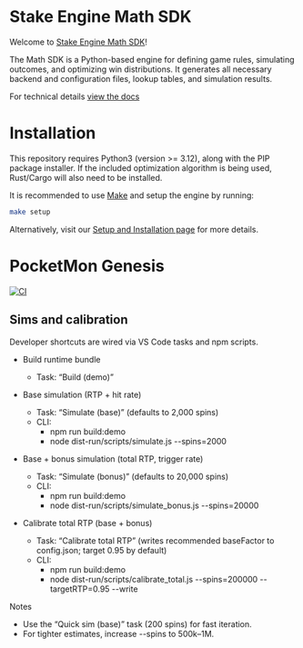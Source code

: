 # Stake Engine Math SDK

Welcome to [Stake Engine Math SDK](https://engine.stake.com/)!

The Math SDK is a Python-based engine for defining game rules, simulating outcomes, and optimizing win distributions. It generates all necessary backend and configuration files, lookup tables, and simulation results.
   

For technical details [view the docs](https://stakeengine.github.io/math-sdk/)


# Installation
 
This repository requires Python3 (version >= 3.12), along with the PIP package installer.
If the included optimization algorithm is being used, Rust/Cargo will also need to be installed.

It is recommended to use [Make](https://www.gnu.org/software/make/) and setup the engine by running:
```sh
make setup
```

Alternatively, visit our [Setup and Installation page](https://stakeengine.github.io/math-sdk/math_docs/general_overview/) for more details.

# PocketMon Genesis

[![CI](https://github.com/nikkieinthavong-del/math-sdk/actions/workflows/ci.yml/badge.svg)](https://github.com/nikkieinthavong-del/math-sdk/actions)

## Sims and calibration

Developer shortcuts are wired via VS Code tasks and npm scripts.

- Build runtime bundle
	- Task: “Build (demo)”

- Base simulation (RTP + hit rate)
	- Task: “Simulate (base)” (defaults to 2,000 spins)
	- CLI:
		- npm run build:demo
		- node dist-run/scripts/simulate.js --spins=2000

- Base + bonus simulation (total RTP, trigger rate)
	- Task: “Simulate (bonus)” (defaults to 20,000 spins)
	- CLI:
		- npm run build:demo
		- node dist-run/scripts/simulate_bonus.js --spins=20000

- Calibrate total RTP (base + bonus)
	- Task: “Calibrate total RTP” (writes recommended baseFactor to config.json; target 0.95 by default)
	- CLI:
		- npm run build:demo
		- node dist-run/scripts/calibrate_total.js --spins=200000 --targetRTP=0.95 --write

Notes
- Use the “Quick sim (base)” task (200 spins) for fast iteration.
- For tighter estimates, increase --spins to 500k–1M.


